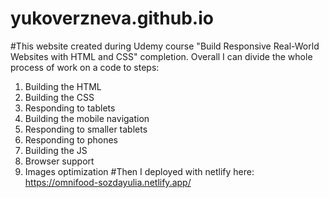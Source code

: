 # yukoverzneva.github.io
#This website created during Udemy course "Build Responsive Real-World Websites with HTML and CSS"
completion. Overall I can divide the whole process of work on a code to steps:
1. Building the HTML
2. Building the CSS
3. Responding to tablets
4. Building the mobile navigation
5. Responding to smaller tablets
6. Responding to phones
7. Building the JS
8. Browser support
9. Images optimization
#Then I deployed with netlify here: https://omnifood-sozdayulia.netlify.app/
